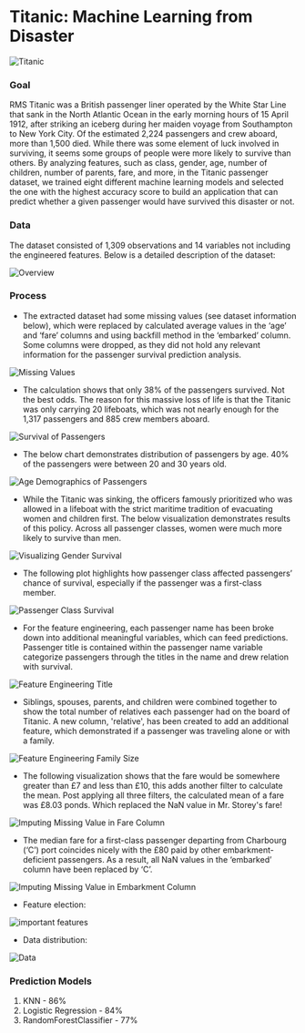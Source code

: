 # Titanic: Machine Learning from Disaster
![Titanic](webapp/static/img/titanicimg.jpg)

### Goal 

RMS Titanic was a British passenger liner operated by the White Star Line that sank in the North Atlantic Ocean in the early morning hours of 15 April 1912, after striking an iceberg during her maiden voyage from Southampton to New York City. Of the estimated 2,224 passengers and crew aboard, more than 1,500 died. While there was some element of luck involved in surviving, it seems some groups of people were more likely to survive than others. By analyzing features, such as class, gender, age, number of children, number of parents, fare, and more, in the Titanic passenger dataset, we trained eight different machine learning models and selected the one with the highest accuracy score to build an application that can predict whether a given passenger would have survived this disaster or not.

### Data

The dataset consisted of 1,309 observations and 14 variables not including the engineered features.
Below is a detailed description of the dataset:

![Overview](https://github.com/SurabhiSood/titanic-survival-machine-learning/blob/master/webapp/static/img/Overview.PNG)

### Process

* The extracted dataset had some missing values (see dataset information below), which were replaced by calculated average values in the ‘age’ and ‘fare’ columns and using backfill method in the ‘embarked’ column. Some columns were dropped, as they did not hold any relevant information for the passenger survival prediction analysis.

![Missing Values](https://github.com/SurabhiSood/titanic-survival-machine-learning/blob/master/webapp/static/img/Dataset.PNG)

* The calculation shows that only 38% of the passengers survived. Not the best odds. The reason for this massive loss of life is that the Titanic was only carrying 20 lifeboats, which was not nearly enough for the 1,317 passengers and 885 crew members aboard.

![Survival of Passengers](https://github.com/SurabhiSood/titanic-survival-machine-learning/blob/master/webapp/static/img/survived-perished.PNG)

* The below chart demonstrates distribution of passengers by age. 40% of the passengers were between 20 and 30 years old.

![Age Demographics of Passengers](https://github.com/SurabhiSood/titanic-survival-machine-learning/blob/master/webapp/static/img/age-survival.PNG)

* While the Titanic was sinking, the officers famously prioritized who was allowed in a lifeboat with the strict maritime tradition of evacuating women and children first. The below visualization demonstrates results of this policy. Across all passenger classes, women were much more likely to survive than men.

![Visualizing Gender Survival](https://github.com/SurabhiSood/titanic-survival-machine-learning/blob/master/webapp/static/img/gender-survival.PNG)

* The following plot highlights how passenger class affected passengers’ chance of survival, especially if the passenger was a first-class member.

![Passenger Class Survival](https://github.com/SurabhiSood/titanic-survival-machine-learning/blob/master/webapp/static/img/PassengerClassAndSurvival.png)

* For the feature engineering, each passenger name has been broke down into additional meaningful variables, which can feed predictions. Passenger title is contained within the passenger name variable categorize passengers through the titles in the name and drew relation with survival.

![Feature Engineering Title](https://github.com/SurabhiSood/titanic-survival-machine-learning/blob/master/webapp/static/img/TitleSurvived.png)

* Siblings, spouses, parents, and children were combined together to show the total number of relatives each passenger had on the board of Titanic. A new column, 'relative', has been created to add an additional feature, which demonstrated if a passenger was traveling alone or with a family.

![Feature Engineering Family Size](https://github.com/SurabhiSood/titanic-survival-machine-learning/blob/master/webapp/static/img/FamilySizeAndSurvival.jpg)

* The following visualization shows that the fare would be somewhere greater than £7 and less than £10, this adds another filter to calculate the mean. Post applying all three filters, the calculated mean of a fare was £8.03 ponds. Which replaced the NaN value in Mr. Storey's fare!

![Imputing Missing Value in Fare Column](https://github.com/SurabhiSood/titanic-survival-machine-learning/blob/master/webapp/static/img/FarePlot.png)

* The median fare for a first-class passenger departing from Charbourg (‘C’) port coincides nicely with the £80 paid by other embarkment-deficient passengers. As a result, all NaN values in the ‘embarked’ column have been replaced by ‘C’.

![Imputing Missing Value in Embarkment Column](https://github.com/SurabhiSood/titanic-survival-machine-learning/blob/master/webapp/static/img/MissingEmbarkment.png)

* Feature election:

![important features](https://github.com/SurabhiSood/titanic-survival-machine-learning/blob/master/webapp/static/img/BestFeatures.png)

* Data distribution:

![Data](https://github.com/SurabhiSood/titanic-survival-machine-learning/blob/Preethi_branch/static/img/densityplot.png)


### Prediction Models

1. KNN - 86%
2. Logistic Regression - 84%
3. RandomForestClassifier - 77%
